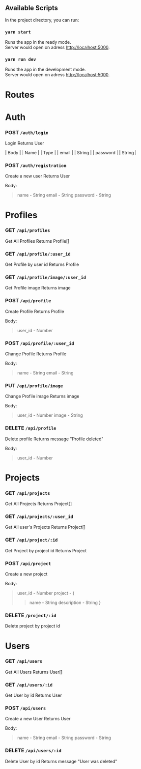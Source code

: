 ## Available Scripts

In the project directory, you can run:

### `yarn start`

Runs the app in the ready mode.\
Server would open on adress [http://localhost:5000](http://localhost:5000).

### `yarn run dev`

Runs the app in the development mode.\
Server would open on adress [http://localhost:5000](http://localhost:5000).

# Routes

# Auth

### POST `/auth/login`

Login
Returns User

| Body |
| Name | | Type |
| email | | String |
| password | | String |

### POST `/auth/registration`

Create a new user
Returns User

Body:

> name - String
> email - String
> password - String

# Profiles

### GET `/api/profiles`

Get All Profiles
Returns Profile[]

### GET `/api/profile/:user_id`

Get Profile by user id
Returns Profile

### GET `/api/profile/image/:user_id`

Get Profile image
Returns image

### POST `/api/profile`

Create Profile
Returns Profile

Body:
> user_id - Number

### POST `/api/profile/:user_id`

Change Profile
Returns Profile

Body:
> name - String
> email - String

### PUT `/api/profile/image`

Change Profile image
Returns image

Body:
> user_id - Number
> image - String

### DELETE `/api/profile`

Delete profile
Returns message "Profile deleted"

Body:
> user_id - Number

# Projects

### GET `/api/projects`

Get All Projects
Returns Project[]

### GET `/api/projects/:user_id`

Get All user's Projects
Returns Project[]

### GET `/api/project/:id`

Get Project by project id
Returns Project

### POST `/api/project`

Create a new project

Body:
> user_id - Number
> project - {
>> name - String
>> description - String
}

### DELETE `/project/:id`

Delete project by project id

# Users

### GET `/api/users`

Get All Users
Returns User[]

### GET `/api/users/:id`

Get User by id
Returns User

### POST `/api/users`

Create a new User
Returns User

Body:
> name - String
> email - String
> password - String

### DELETE `/api/users/:id`

Delete User by id
Returns message "User was deleted"

